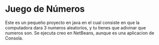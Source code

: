 # Juego de Números
Este es un pequeño proyecto en java en el cual consiste en que la computadora dara 3 numeros aleatorios, y tu tienes que adivinar que numeros son.
Se ejecuta creo en NetBeans, aunque es una aplicacion de Consola.
